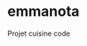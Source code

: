 # emmanota
Projet cuisine code
<!DOCTYPE html>
<html>
	<head>
		<meta charset="utf-8">
		<title>recette</title>
		<link href="style.css" rel="stylesheet">
	   <link href="https://fonts.googleapis.com/css?family=Roboto" rel="stylesheet">
		<style>

		</style>
	</head>
	<body>
		<div class="image">
           <img src="img/Crumbule_01.jpg">
	    </div>
 		   <div class="ingredients">
			   <h1 class="titre">Crumbule</h1>
               <h2 class="soustitre">Préparation</h2>

			<h3>Étape 1</h3>
			<p>Préchauffer le four à 180°C (thermostat 6). Peler les pommes.</p>

			<h3>Étape 2</h3>
			<p>Couper les pommes en dés.</p>

			<h3>Étape 3</h3>
			<p>Dans un saladier, mélanger la farine au sucre,</p>

			<h3>Étape 4</h3>
			<p>puis au beurre</p>

			<h3>Étape 5</h3>
			<p>Malaxer le tout avec les doigts pour obtenir une pâte sableuse.</p>

			<h3>Étape 6</h3>
			<p>Beurrer le moule, y disposer les pommes tranchées (ou les poires) et placer la pâte par dessus.</p>

			<h3>Étape 7</h3>
			<p>Laisser cuire 25 min. Servir avec une crème anglaise.</p>


			<p>TEMPS TOTAL : 35 MIN
				Préparation : 10 min
				Cuisson : 25 min
			</p>




			</div>

		   <div class="ingredients liste">
			   <h2>Ingrédients</h2>

		<ul>
			<li>3 pommes (ou 3 poires)</li>
			<li>150 g de farine </li>
			<li>75 g de beurre</li>
			<li>120 g de sucre</li>
			<li>1 pincée de sel</li>
		</ul>



          </div>






	</body>
</html>
